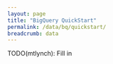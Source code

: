 ```yaml
---
layout: page
title: "BigQuery QuickStart"
permalink: /data/bq/quickstart/
breadcrumb: data
---
```


TODO(mtlynch): Fill in

